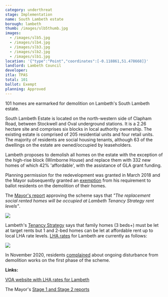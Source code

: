 ```yaml
---
category: underthreat
stage: Implementation 
name: South Lambeth estate 
borough: lambeth
thumb: /images/slb5thumb.jpg
images:
  - /images/slb5.jpg
  - /images/slb4.jpg
  - /images/slb3.jpg
  - /images/slb2.jpg
  - /images/slb1.jpg
location: '{"type":"Point","coordinates":[-0.118861,51.478668]}'
landlord: Lambeth Council
developer:
itla: TPAS
total: 101
ballot: Exempt
planning: Approved
---
```

101 homes are earmarked for demolition on Lambeth's South Lambeth estate.

South Lambeth Estate is located on the north-western side of Clapham Road, between Stockwell and Oval underground stations. It is a 2.26 hectare site and comprises six blocks in local authority ownership. The existing estate is comprised of 205 residential units and four retail units. The majority of residents are social housing tenants, although 63 of the dwellings on the estate are owned/occupied by leaseholders.

Lambeth proposes to demolish all homes on the estate with the exception of the high-rise block (Wimborne House) and replace them with 332 new homes of which 42% 'affordable', with the assistance of GLA grant funding.

Planning permission for the redevelopment was granted in March 2018 and the Mayor subsequently granted an [exemption](https://www.london.gov.uk/sites/default/files/list_of_exemptions_-_27_november_2020.pdf) from his requirement to ballot residents on the demolition of their homes. 

The [Mayor's report](https://www.london.gov.uk/sites/default/files/public%3A//public%3A//PAWS/media_id_469672///south_lambeth_estate_report.pdf) approving the scheme says that _"The replacement social rented homes will be occupied at Lambeth Tenancy Strategy rent levels"_.

<img src="/images/slbrents.png" class="img-fluid rounded img-thumbnail">

Lambeth's [Tenancy Strategy](https://www.lambeth.gov.uk/sites/default/files/ho-tenancy-strategy.pdf) says that family homes (3 beds+) must be let at target rents but 1 and 2-bed homes can be let at affordable rent up to local LHA rate levels. [LHA rates](https://lha-direct.voa.gov.uk/SearchResults.aspx?LocalAuthorityId=22&LHACategory=999&Month=6&Year=2020&SearchPageParameters=true) for Lambeth are currently as follows:

<img src="/images/cressinghamlharates.png" class="img-fluid rounded img-thumbnail">

In November 2020, residents [complained](https://www.wandsworthguardian.co.uk/news/19119129.south-lambeth-estate-residents-suffering-constant-works/) about ongoing disturbance from demolition works on the first phase of the scheme.

__Links:__

[VOA website with LHA rates for Lambeth](https://lha-direct.voa.gov.uk/SearchResults.aspx?LocalAuthorityId=22&LHACategory=999&Month=6&Year=2020&SearchPageParameters=true)

The Mayor's [Stage 1 and Stage 2 reports](https://www.london.gov.uk/sites/default/files/public%3A//public%3A//PAWS/media_id_469672///south_lambeth_estate_report.pdf)



